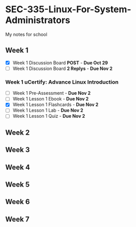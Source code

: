 # SEC-335-Linux-For-System-Administrators
My notes for school

## Week 1
- [x] Week 1 Discussion Board **POST** - **Due Oct 29**
- [ ] Week 1 Discussion Board **2 Replys** - **Due Nov 2**
### Week 1 uCertify: Advance Linux Introduction
- [ ] Week 1 Pre-Assessment - **Due Nov 2**
- [ ] Week 1 Lesson 1 Ebook - **Due Nov 2**
- [x] Week 1 Lesson 1 Flashcards - **Due Nov 2**
- [ ] Week 1 Lesson 1 Lab - **Due Nov 2**
- [ ] Week 1 Lesson 1 Quiz - **Due Nov 2**

## Week 2

## Week 3

## Week 4

## Week 5

## Week 6

## Week 7
